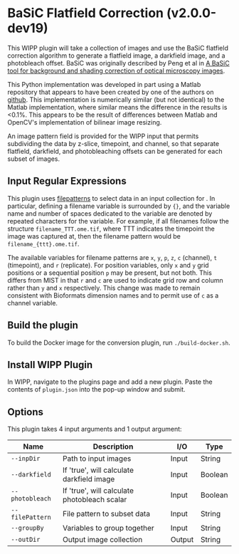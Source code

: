 # BaSiC Flatfield Correction (v2.0.0-dev19)

This WIPP plugin will take a collection of images and use the BaSiC flatfield
correction algorithm to generate a flatfield image, a darkfield image, and a
photobleach offset. BaSiC was originally described by Peng et al in
[A BaSiC tool for background and shading correction of optical microscopy images](https://doi.org/10.1038/ncomms14836).

This Python implementation was developed in part using a Matlab repository that
appears to have been created by one of the authors on
[github](https://github.com/QSCD/BaSiC). This implementation is numerically
similar (but not identical) to the Matlab implementation, where similar means
the difference in the results is <0.1%. This appears to be the result of
differences between Matlab and OpenCV's implementation of bilinear image
resizing.

An image pattern field is provided for the WIPP input that permits subdividing
the data by z-slice, timepoint, and channel, so that separate flatfield,
darkfield, and photobleaching offsets can be generated for each subset of
images.

## Input Regular Expressions
This plugin uses
[filepatterns](https://filepattern.readthedocs.io/en/latest/Examples.html#what-is-filepattern)
to select data in an input collection for .
In particular, defining a filename variable is surrounded by `{}`, and the
variable name and number of spaces dedicated to the variable are denoted by
repeated characters for the variable. For example, if all filenames follow the
structure `filename_TTT.ome.tif`, where TTT indicates the timepoint the image
was captured at, then the filename pattern would be `filename_{ttt}.ome.tif`.

The available variables for filename patterns are `x`, `y`, `p`, `z`, `c`
(channel), `t` (timepoint), and `r` (replicate). For position variables, only
`x` and `y` grid positions or a sequential position `p` may be present, but not
both. This differs from MIST in that `r` and `c` are used to indicate grid row
and column rather than `y` and `x` respectively. This change was made to remain
consistent with Bioformats dimension names and to permit use of `c` as a channel
variable.

## Build the plugin

To build the Docker image for the conversion plugin, run
`./build-docker.sh`.

## Install WIPP Plugin

In WIPP, navigate to the plugins page and add a new plugin. Paste the contents
of `plugin.json` into the pop-up window and submit.

## Options

This plugin takes 4 input arguments and 1 output argument:

| Name            | Description                                  | I/O    | Type    |
|-----------------|----------------------------------------------|--------|---------|
| `--inpDir`      | Path to input images                         | Input  | String  |
| `--darkfield`   | If 'true', will calculate darkfield image    | Input  | Boolean |
| `--photobleach` | If 'true', will calculate photobleach scalar | Input  | Boolean |
| `--filePattern` | File pattern to subset data                  | Input  | String  |
| `--groupBy`     | Variables to group together                  | Input  | String  |
| `--outDir`      | Output image collection                      | Output | String  |
